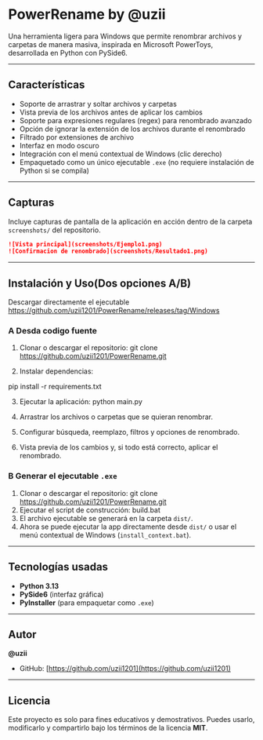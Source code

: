 # PowerRename by @uzii

Una herramienta ligera para Windows que permite renombrar archivos y carpetas de manera masiva, inspirada en Microsoft PowerToys, desarrollada en Python con PySide6.

---

## Características

* Soporte de arrastrar y soltar archivos y carpetas
* Vista previa de los archivos antes de aplicar los cambios
* Soporte para expresiones regulares (regex) para renombrado avanzado
* Opción de ignorar la extensión de los archivos durante el renombrado
* Filtrado por extensiones de archivo
* Interfaz en modo oscuro
* Integración con el menú contextual de Windows (clic derecho)
* Empaquetado como un único ejecutable `.exe` (no requiere instalación de Python si se compila)

---

## Capturas

Incluye capturas de pantalla de la aplicación en acción dentro de la carpeta `screenshots/` del repositorio.

```markdown
![Vista principal](screenshots/Ejemplo1.png)
![Confirmacion de renombrado](screenshots/Resultado1.png)
```

---

## Instalación y Uso(Dos opciones A/B)

Descargar directamente el ejecutable
https://github.com/uzii1201/PowerRename/releases/tag/Windows

### A Desda codigo fuente

1. Clonar o descargar el repositorio:
git clone https://github.com/uzii1201/PowerRename.git

2. Instalar dependencias:

pip install -r requirements.txt

3. Ejecutar la aplicación:
python main.py

4. Arrastrar los archivos o carpetas que se quieran renombrar.
5. Configurar búsqueda, reemplazo, filtros y opciones de renombrado.
6. Vista previa de los cambios y, si todo está correcto, aplicar el renombrado.

### B Generar el ejecutable `.exe`

1. Clonar o descargar el repositorio:
git clone https://github.com/uzii1201/PowerRename.git
2. Ejecutar el script de construcción:
build.bat
3. El archivo ejecutable se generará en la carpeta `dist/`.
4. Ahora se puede ejecutar la app directamente desde `dist/` o usar el menú contextual de Windows (`install_context.bat`).

---

## Tecnologías usadas

* **Python 3.13**
* **PySide6** (interfaz gráfica)
* **PyInstaller** (para empaquetar como `.exe`)

---

## Autor

**@uzii**

* GitHub: [https://github.com/uzii1201](https://github.com/uzii1201)

---

## Licencia

Este proyecto es solo para fines educativos y demostrativos.
Puedes usarlo, modificarlo y compartirlo bajo los términos de la licencia **MIT**.




